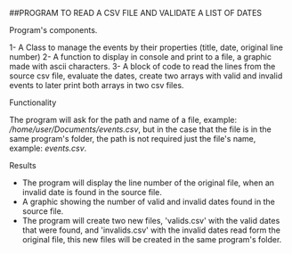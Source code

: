 ##PROGRAM TO READ A CSV FILE AND VALIDATE A LIST OF DATES

Program's components.

1- A Class to manage the events by their properties (title, date, original line number)
2- A function to display in console and print to a file, a graphic made with ascii characters.
3- A block of code to read the lines from the source csv file, evaluate the dates, create two arrays with valid and invalid events to later print both arrays in two csv files.

Functionality

The program will ask for the path and name of a file, example: */home/user/Documents/events.csv*, but in the case that the file is in the same program's folder, the path is not required just the file's name, example: *events.csv*.

Results

- The program will display the line number of the original file, when an invalid date is found in the source file.
- A graphic showing the number of valid and invalid dates found in the source file.
- The program will create two new files, 'valids.csv' with the valid dates that were found, and 'invalids.csv' with the invalid dates read form the original file, this new files will be created in the same program's folder.
